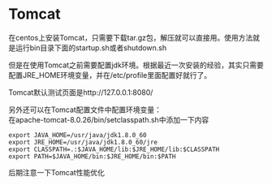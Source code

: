 # Tomcat  

在centos上安装Tomcat，只需要下载tar.gz包，解压就可以直接用。使用方法就是运行bin目录下面的startup.sh或者shutdown.sh  

但是在使用Tomcat之前需要配置jdk环境。根据最近一次安装的经验，其实只需要配置JRE_HOME环境变量，并在/etc/profile里面配置好就行了。  

Tomcat默认测试页面是http://127.0.0.1:8080/ 

另外还可以在Tomcat配置文件中配置环境变量：  
在apache-tomcat-8.0.26/bin/setclasspath.sh中添加一下内容
```
export JAVA_HOME=/usr/java/jdk1.8.0_60  
export JRE_HOME=/usr/java/jdk1.8.0_60/jre    
export CLASSPATH=.:$JAVA_HOME/lib:$JRE_HOME/lib:$CLASSPATH    
export PATH=$JAVA_HOME/bin:$JRE_HOME/bin:$PATH
```

后期注意一下Tomcat性能优化  